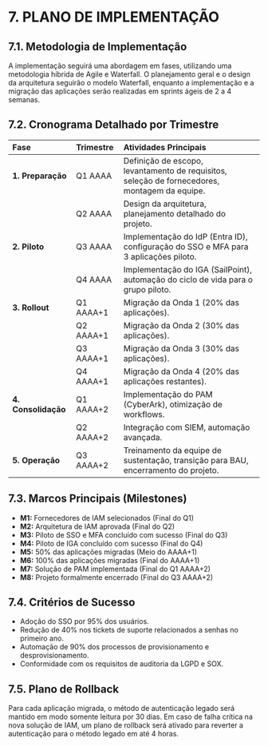 # 7. PLANO DE IMPLEMENTAÇÃO

## 7.1. Metodologia de Implementação

A implementação seguirá uma abordagem em fases, utilizando uma metodologia híbrida de Agile e Waterfall. O planejamento geral e o design da arquitetura seguirão o modelo Waterfall, enquanto a implementação e a migração das aplicações serão realizadas em sprints ágeis de 2 a 4 semanas.

## 7.2. Cronograma Detalhado por Trimestre

| Fase | Trimestre | Atividades Principais |
| :--- | :--- | :--- |
| **1. Preparação** | Q1 AAAA | Definição de escopo, levantamento de requisitos, seleção de fornecedores, montagem da equipe. |
| | Q2 AAAA | Design da arquitetura, planejamento detalhado do projeto. |
| **2. Piloto** | Q3 AAAA | Implementação do IdP (Entra ID), configuração do SSO e MFA para 3 aplicações piloto. |
| | Q4 AAAA | Implementação do IGA (SailPoint), automação do ciclo de vida para o grupo piloto. |
| **3. Rollout** | Q1 AAAA+1 | Migração da Onda 1 (20% das aplicações). |
| | Q2 AAAA+1 | Migração da Onda 2 (30% das aplicações). |
| | Q3 AAAA+1 | Migração da Onda 3 (30% das aplicações). |
| | Q4 AAAA+1 | Migração da Onda 4 (20% das aplicações restantes). |
| **4. Consolidação**| Q1 AAAA+2 | Implementação do PAM (CyberArk), otimização de workflows. |
| | Q2 AAAA+2 | Integração com SIEM, automação avançada. |
| **5. Operação** | Q3 AAAA+2 | Treinamento da equipe de sustentação, transição para BAU, encerramento do projeto. |

## 7.3. Marcos Principais (Milestones)

*   **M1:** Fornecedores de IAM selecionados (Final do Q1)
*   **M2:** Arquitetura de IAM aprovada (Final do Q2)
*   **M3:** Piloto de SSO e MFA concluído com sucesso (Final do Q3)
*   **M4:** Piloto de IGA concluído com sucesso (Final do Q4)
*   **M5:** 50% das aplicações migradas (Meio do AAAA+1)
*   **M6:** 100% das aplicações migradas (Final do AAAA+1)
*   **M7:** Solução de PAM implementada (Final do Q1 AAAA+2)
*   **M8:** Projeto formalmente encerrado (Final do Q3 AAAA+2)

## 7.4. Critérios de Sucesso

*   Adoção do SSO por 95% dos usuários.
*   Redução de 40% nos tickets de suporte relacionados a senhas no primeiro ano.
*   Automação de 90% dos processos de provisionamento e desprovisionamento.
*   Conformidade com os requisitos de auditoria da LGPD e SOX.

## 7.5. Plano de Rollback

Para cada aplicação migrada, o método de autenticação legado será mantido em modo somente leitura por 30 dias. Em caso de falha crítica na nova solução de IAM, um plano de rollback será ativado para reverter a autenticação para o método legado em até 4 horas.
